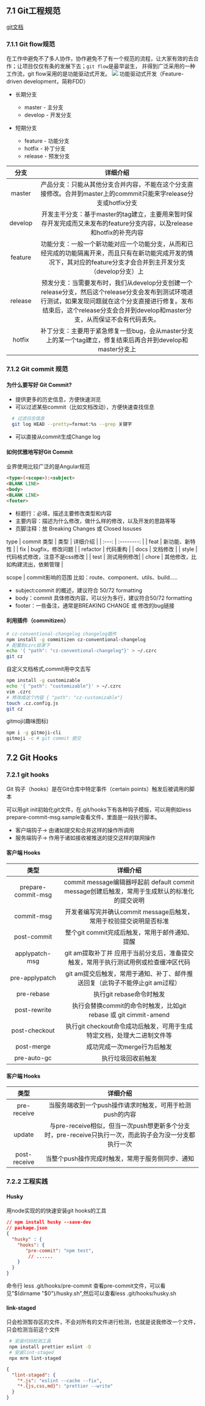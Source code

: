 ## 7.1 Git工程规范

[git文档](http://git-scm.com/book/zh/v2)

### 7.1.1 Git flow规范

在工作中避免不了多人协作，协作避免不了有一个规范的流程，让大家有效的去合作；让项目仅仅有条的发展下去；`git flow`是最早诞生，
并得到广泛采用的一种工作流，git flow采用的是功能驱动式开发。
![](~@/engineering/git-fdd.png)
功能驱动式开发（Feature-driven development，简称FDD）

- 长期分支
  -  master - 主分支
  - develop - 开发分支

- 短期分支
  - feature - 功能分支
  - hotfix - 补丁分支
  - release - 预发分支

| 分支  |  详细介绍  | 
| :---: | :--------: |
|  master  | 产品分支：只能从其他分支合并内容，不能在这个分支直接修改。合并到master上的commmit只能来字release分支或hotfix分支 |
|  develop  | 开发主干分支：基于master的tag建立，主要用来暂时保存开发完成而又未发布的feature分支内容，以及release和hotfix的补充内容 |
|  feature  | 功能分支：一般一个新功能对应一个功能分支，从而和已经完成的功能隔离开来，而且只有在新功能完成开发的情况下，其对应的feature分支才会合并到主开发分支（develop分支）上 | 
|  release  | 预发分支：当需要发布时，我们从develop分支创建一个release分支，然后这个release分支会发布到测试环境进行测试，如果发现问题就在这个分支直接进行修复。发布结束后，这个release分支会合并到develop和master分支，从而保证不会有代码丢失。|
|  hotfix  | 补丁分支：主要用于紧急修复一些bug，会从master分支上的某一个tag建立，修复结束后再合并到develop和master分支上  |

### 7.1.2 Git commit 规范 

#### 为什么要写好 Git Commit?

- 提供更多的历史信息，方便快速浏览
- 可以过滤某些commit（比如文档改动），方便快速查找信息
```bash
  # 过滤日志信息
  git log HEAD --pretty=format:%s --grep 关键字
```
- 可以直接从commit生成Change log

#### 如何优雅地写好Git Commit

业界使用比较广泛的是Angular规范

```html
<type>(<scope>):<subject>
<BLANK LINE>
<body>
<BLANK LINE>
<footer>
```
- 标题行：必填，描述主要修改类型和内容
- 主要内容：描述为什么修改，做什么样的修改，以及开发的思路等等
- 页脚注释：放 Breaking Changes 或 Closed Issuses

type | commit 类型
| 类型  |  详细介绍  | 
| :---: | :--------: |
| feat  | 新功能、新特性 |
| fix  | bugfix，修改问题 |
| refactor | 代码重构 |
| docs  | 文档修改 |
| style  | 代码格式修改，注意不是css修改 |
| test  | 测试用例修改|
| chore  | 其他修改，比如构建流出，依赖管理 |

scope | commit影响的范围
比如：route、component、utils、build.....
- subject:commit 的概述，建议符合 50/72 formatting
- body：commit 具体修改内容，可以分为多行，建议符合50/72 formatting
- footer：一些备注，通常是BREAKING CHANGE 或 修改的bug链接 

#### 利用插件（commitizen）

```bash
# cz-conventional-changelog changelog插件 
npm install -g commitizen cz-conventional-changelog
# 配置到czrc目录下
echo '{ "path": "cz-conventional-changelog"}' > ~/.czrc
git cz
```
自定义文档格式,commit用中文去写

```bash
npm install -g customizable
echo '{ "path": "customizable"}' > ~/.czrc
vim .czrc
# 修改成这个内容 { "path": "cz-customizable"}
touch .cz.config.js
git cz
```
gitmoji(趣味图标)

```bash
npm i -g gitmoji-cli
gitmoji -c # git commit 提交
```
## 7.2 Git Hooks

### 7.2.1 git hooks

Git 钩子（hooks）是在Git仓库中特定事件（certain points）触发后被调用的脚本

可以用git init初始化git文件，在.git/hooks下有各种钩子模版，可以用例如less prepare-commit-msg.sample查看文件，里面是一段执行脚本。

- 客户端钩子-> 由诸如提交和合并这样的操作所调用
- 服务端钩子-> 作用于诸如接收被推送的提交这样的联网操作

#### 客户端 Hooks

| 类型  |  详细介绍  |
| :---: | :--------: |
| prepare-commit-msg | commit message编辑器呼起前 default commit message创建后触发，常用于生成默认的标准化的提交说明 |
| commit-msg | 开发者编写完并确认commit message后触发，常用于校验提交说明是否标准 |
| post-commit | 整个git commit完成后触发，常用于邮件通知、提醒 |
| applypatch-msg | git am提取补丁并 应用于当前分支后，准备提交触发，常用于执行测试用例或检查缓冲区代码 |
| pre-applypatch | git am提交后触发，常用于通知、补丁、邮件推送回复（此钩子不能停止git am过程） |
| pre-rebase | 执行git rebase命令时触发 |
| post-rewrite | 执行会替换commit的命令时触发，比如git rebase 或 git cimmit-amend |
| post-checkout | 执行git checkout命令成功后触发，可用于生成特定文档，处理大二进制文件等 |
| post-merge | 成功完成一次merge行为后触发 |
| pre-auto-gc | 执行垃圾回收前触发 |

#### 客户端 Hooks

| 类型  |  详细介绍  |
| :---: | :--------: |
| pre-receive | 当服务端收到一个push操作请求时触发，可用于检测push的内容 |
| update | 与pre-receive相似，但当一次push想更新多个分支时，pre-receive只执行一次，而此钩子会为没一分支都执行一次  |
| post-receive | 当整个push操作完成时触发，常用于服务侧同步、通知 |

### 7.2.2 工程实践

#### Husky

用node实现的的快速安装git hooks的工具

```json
// npm install husky --save-dev
// package.json
{
  "husky" : {
    "hooks": {
       "pre-commit": "npm test",
        // ......
    }
  }
}
```
命令行 less .git/hooks/pre-commit 查看pre-commit文件，可以看见"$(dirname "$0")/husky.sh",然后可以查看less .git/hooks/husky.sh

#### link-staged

只会检测暂存区的文件，不会对所有的文件进行检测，也就是说我修改一个文件，只会检测当前这个文件

```bash
 # 安装代码检测工具
 npm install prettier eslint -D
 # 安装lint-staged
 npx mrm lint-staged
```
```json
{
  "lint-staged": {
    "*.js": "eslint --cache --fix",
    "*.{js,css,md}": "prettier --write"
  }
}
```